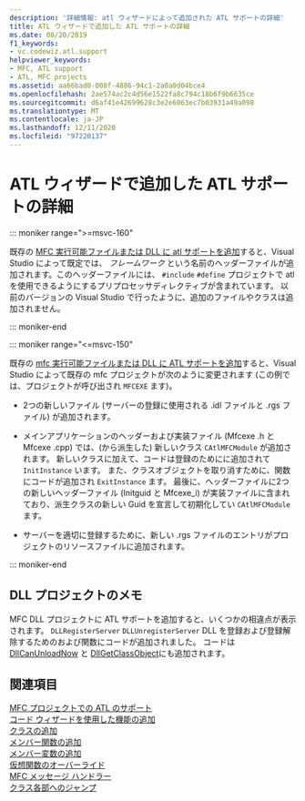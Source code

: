 ```yaml
---
description: '詳細情報: atl ウィザードによって追加された ATL サポートの詳細'
title: ATL ウィザードで追加した ATL サポートの詳細
ms.date: 08/20/2019
f1_keywords:
- vc.codewiz.atl.support
helpviewer_keywords:
- MFC, ATL support
- ATL, MFC projects
ms.assetid: aa66bad0-008f-4886-94c1-2a0a0d04bce4
ms.openlocfilehash: 2ae574ac2c4d56e1522fa8c794c18b6f9b6635ce
ms.sourcegitcommit: d6af41e42699628c3e2e6063ec7b03931a49a098
ms.translationtype: MT
ms.contentlocale: ja-JP
ms.lasthandoff: 12/11/2020
ms.locfileid: "97220137"
---
```

# <a name="details-of-atl-support-added-by-the-atl-wizard"></a>ATL ウィザードで追加した ATL サポートの詳細

::: moniker range=">=msvc-160"

既存の [MFC 実行可能ファイルまたは DLL に atl サポートを追加](../../mfc/reference/adding-atl-support-to-your-mfc-project.md)すると、Visual Studio によって既定では、 *フレームワーク* という名前のヘッダーファイルが追加されます。このヘッダーファイルには、 `#include` `#define` プロジェクトで atl を使用できるようにするプリプロセッサディレクティブが含まれています。 以前のバージョンの Visual Studio で行ったように、追加のファイルやクラスは追加されません。

::: moniker-end

::: moniker range="<=msvc-150"

既存の [mfc 実行可能ファイルまたは DLL に ATL サポートを追加](../../mfc/reference/adding-atl-support-to-your-mfc-project.md)すると、Visual Studio によって既存の mfc プロジェクトが次のように変更されます (この例では、プロジェクトが呼び出され `MFCEXE` ます)。

- 2つの新しいファイル (サーバーの登録に使用される .idl ファイルと .rgs ファイル) が追加されます。

- メインアプリケーションのヘッダーおよび実装ファイル (Mfcexe .h と Mfcexe .cpp) では、(から派生した) 新しいクラス `CAtlMFCModule` が追加されます。 新しいクラスに加えて、コードは登録のためにに追加されて `InitInstance` います。 また、クラスオブジェクトを取り消すために、関数にコードが追加され `ExitInstance` ます。 最後に、ヘッダーファイルに2つの新しいヘッダーファイル (Initguid と Mfcexe_i) が実装ファイルに含まれており、派生クラスの新しい Guid を宣言して初期化してい `CAtlMFCModule` ます。

- サーバーを適切に登録するために、新しい .rgs ファイルのエントリがプロジェクトのリソースファイルに追加されます。

::: moniker-end

## <a name="notes-for-dll-projects"></a>DLL プロジェクトのメモ

MFC DLL プロジェクトに ATL サポートを追加すると、いくつかの相違点が表示されます。 `DLLRegisterServer` `DLLUnregisterServer` DLL を登録および登録解除するためのおよび関数にコードが追加されました。 コードは [DllCanUnloadNow](../../atl/reference/catldllmodulet-class.md#dllcanunloadnow) と [DllGetClassObject](../../atl/reference/catldllmodulet-class.md#dllgetclassobject)にも追加されます。

## <a name="see-also"></a>関連項目

[MFC プロジェクトでの ATL のサポート](../../mfc/reference/adding-atl-support-to-your-mfc-project.md)<br/>
[コード ウィザードを使用した機能の追加](../../ide/adding-functionality-with-code-wizards-cpp.md)<br/>
[クラスの追加](../../ide/adding-a-class-visual-cpp.md)<br/>
[メンバー関数の追加](../../ide/adding-a-member-function-visual-cpp.md)<br/>
[メンバー変数の追加](../../ide/adding-a-member-variable-visual-cpp.md)<br/>
[仮想関数のオーバーライド](../../ide/overriding-a-virtual-function-visual-cpp.md)<br/>
[MFC メッセージ ハンドラー](../../mfc/reference/adding-an-mfc-message-handler.md)<br/>
[クラス各部へのジャンプ](../../ide/navigate-code-cpp.md)
